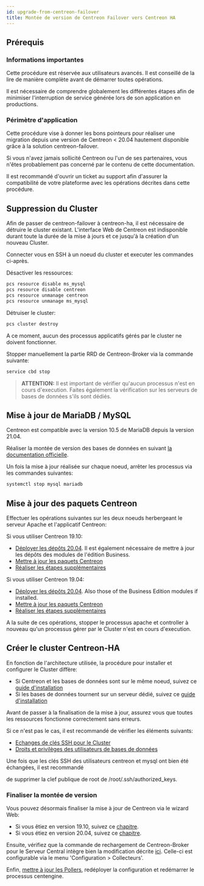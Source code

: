 ```yaml
---
id: upgrade-from-centreon-failover
title: Montée de version de Centreon Failover vers Centreon HA
---
```


## Prérequis

### Informations importantes

Cette procédure est réservée aux utilisateurs avancés. Il est conseillé de la lire 
de manière complète avant de démarrer toutes opérations. 

Il est nécessaire de comprendre globalement les différentes étapes afin de minimiser
l'interruption de service générée lors de son application en productions. 

### Périmètre d'application 

Cette procédure vise à donner les bons pointeurs pour réaliser une migration depuis une 
version de Centreon < 20.04 hautement disponible grâce à la solution centreon-failover.

Si vous n'avez jamais sollicité Centreon ou l'un de ses partenaires, vous n'êtes probablement
pas concerné par le contenu de cette documentation. 

Il est recommandé d'ouvrir un ticket au support afin d'assurer la compatibilité de votre plateforme
avec les opérations décrites dans cette procédure. 

## Suppression du Cluster

Afin de passer de centreon-failover à centreon-ha, il est nécessaire de détruire le cluster
existant. L'interface Web de Centreon est indisponible durant toute la durée de la mise à jours 
et ce jusqu'à la création d'un nouveau Cluster. 

Connecter vous en SSH à un noeud du cluster et executer les commandes ci-après. 

Désactiver les ressources: 

```bash
pcs resource disable ms_mysql
pcs resource disable centreon
pcs resource unmanage centreon
pcs resource unmanage ms_mysql
```

Détruiser le cluster: 

```bash
pcs cluster destroy
```

A ce moment, aucun des processus applicatifs gérés par le cluster ne doivent fonctionner. 

Stopper manuellement la partie RRD de Centreon-Broker via la commande suivante: 

```bash
service cbd stop
```

> **ATTENTION:** Il est important de vérifier qu'aucun processus n'est en cours d'execution. Faites également
la vérification sur les serveurs de bases de données s'ils sont dédiés.  

## Mise à jour de MariaDB / MySQL

Centreon est compatible avec la version 10.5 de MariaDB depuis la version 21.04. 

Réaliser la montée de version des bases de données en suivant [la documentation officielle](../../upgrade/upgrade-from-19-10.html#montée-de-version-du-serveur-mariadb). 

Un fois la mise à jour réalisée sur chaque noeud, arrêter les processus via les commandes suivantes: 

```bash
systemctl stop mysql mariadb
```

## Mise à jour des paquets Centreon

Effectuer les opérations suivantes sur les deux noeuds herbergeant le serveur Apache et l'applicatif Centreon:

Si vous utiliser Centreon 19.10:
* [Déployer les dépôts 20.04](../../upgrade/upgrade-from-19-10.html#mise-à-jour-des-dépôts). Il est également nécessaire de mettre à jour les dépôts des modules de l'édition Business.
* [Mettre à jour les paquets Centreon](../../upgrade/upgrade-from-19-10.html#montée-de-version-de-la-solution-centreon)
* [Réaliser les étapes supplémentaires](../../upgrade/upgrade-from-19-10.html#actions-complémentaires)

Si vous utiliser Centreon 19.04:
* [Déployer les dépôts 20.04](../../upgrade/upgrade-from-19-04.html#mise-à-jour-des-dépôts). Also those of the Business Edition modules if installed.
* [Mettre à jour les paquets Centreon](../../upgrade/upgrade-from-19-04.html#montée-de-version-de-la-solution-centreon)
* [Réaliser les étapes supplémentaires](../../upgrade/upgrade-from-19-04.html#actions-complémentaires)

A la suite de ces opérations, stopper le processus apache et controller à nouveau qu'un processus gérer par le Cluster
n'est en cours d'execution. 

## Créer le cluster Centreon-HA

En fonction de l'architecture utilisée, la procédure pour installer et configurer le Cluster diffère: 
* Si Centreon et les bases de données sont sur le même noeud, suivez ce [guide d'installation](../../installation/installation-of-centreon-ha/installation-2-nodes.html#mise-en-place-du-cluster-centreon)
* Si les bases de données tournent sur un serveur dédié, suivez ce [guide d'installation](../../installation/installation-of-centreon-ha/installation-4-nodes.html#mise-en-place-du-cluster-centreon)

Avant de passer à la finalisation de la mise à jour, assurez vous que toutes les ressources fonctionne correctement sans erreurs. 

Si ce n'est pas le cas, il est recommandé de vérifier les éléments suivants:
* [Echanges de clés SSH pour le Cluster](../../installation/installation-of-centreon-ha/installation-2-nodes.html#échanges-de-clefs-ssh)
* [Droits et privilèges des utilisateurs de bases de données](../../installation/installation-of-centreon-ha/installation-2-nodes.html#création-du-compte-centreon)

Une fois que les clés SSH des utilisateurs centreon et mysql ont bien été échangées, il est recommandé

de supprimer la clef publique de root de /root/.ssh/authorized_keys.

### Finaliser la montée de version

Vous pouvez désormais finaliser la mise à jour de Centreon via le wizard Web: 
* Si vous êtiez en version 19.10, suivez ce [chapitre](../../upgrade/upgrade-from-19-10.html#finalisation-de-la-mise-à-jour).
* Si vous étiez en version 20.04, suivez ce [chapitre](../../upgrade/upgrade-from-19-04.html#finalisation-de-la-mise-à-jour).


Ensuite, vérifiez que la commande de rechargement de Centreon-Broker pour le Serveur Central intègre bien la modification
décrite [ici](../../installation/installation-of-centreon-ha/installation-2-nodes.html#modification-de-la-commande-de-rechargement-de-cbd). Celle-ci est configurable via le menu
'Configuration > Collecteurs'. 

Enfin, [mettre à jour les Pollers](../../upgrade/upgrade-from-19-04.html#montée-de-version-des-pollers), redéployer la configuration et redémarrer le processus centengine. 
